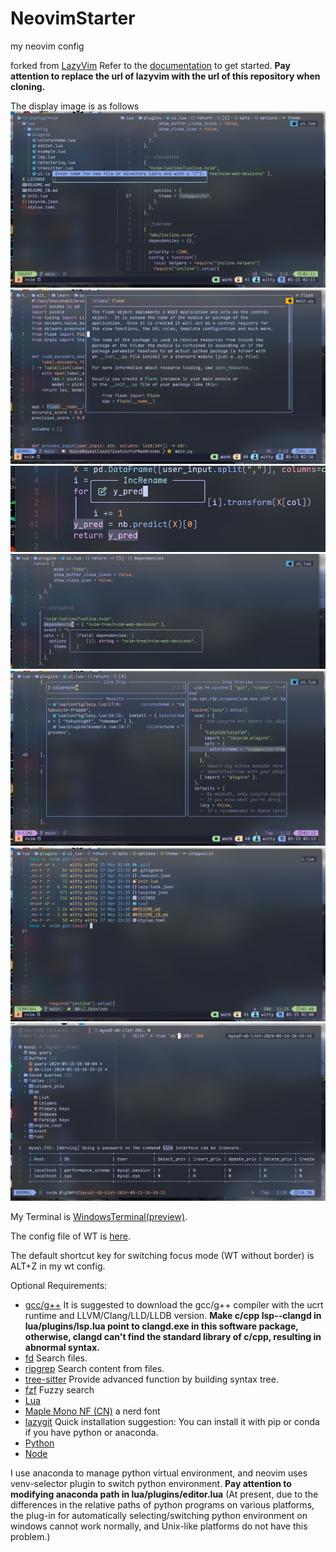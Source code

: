 # NeovimStarter

my neovim config

forked from [LazyVim](https://github.com/LazyVim/starter.git)
Refer to the [documentation](https://lazyvim.github.io/installation) to get started.
**Pay attention to replace the url of lazyvim with the url of this repository when cloning.**

The display image is as follows
![nvim neo-tree](pic/nvim-neotree.png)
![nvim hover](pic/nvim-hover-1.png)
![nvim hover](pic/nvim-hover-2.png)
![nvim hover](pic/nvim-hover-3.png)
![nvim float window](pic/nvim-float-window.png)
![nvim term](pic/nvim-term.png)
![nvim database](pic/nvim-database.png)

My Terminal is [WindowsTerminal(preview)](https://github.com/microsoft/terminal).

The config file of WT is [here](https://github.com/WittyCo/Dotfiles/blob/main/windows/WindowsTerminal/settings.json).

The default shortcut key for switching focus mode (WT without border) is ALT+Z in my wt config.

Optional Requirements:

- [gcc/g++](https://winlibs.com/)
  It is suggested to download the gcc/g++ compiler with the ucrt runtime and LLVM/Clang/LLD/LLDB version.
  **Make c/cpp lsp--clangd in lua/plugins/lsp.lua point to clangd.exe in this software package, otherwise, clangd can't find the standard library of c/cpp, resulting in abnormal syntax.**
- [fd](https://github.com/sharkdp/fd)
  Search files.
- [ripgrep](https://github.com/BurntSushi/ripgrep)
  Search content from files.
- [tree-sitter](https://github.com/tree-sitter/tree-sitter)
  Provide advanced function by building syntax tree.
- [fzf](https://github.com/junegunn/fzf)
  Fuzzy search
- [Lua](https://github.com/DevelopersCommunity/cmake-lua)
- [Maple Mono NF (CN)](https://github.com/subframe7536/maple-font)
  a nerd font
- [lazygit](https://github.com/jesseduffield/lazygit)
  Quick installation suggestion: You can install it with pip or conda if you have python or anaconda.
- [Python](https://www.python.org/)
- [Node](https://nodejs.org/)

I use anaconda to manage python virtual environment, and neovim uses venv-selector plugin to switch python environment. **Pay attention to modifying anaconda path in lua/plugins/editor.lua**
(At present, due to the differences in the relative paths of python programs on various platforms, the plug-in for automatically selecting/switching python environment on windows cannot work normally, and Unix-like platforms do not have this problem.)
